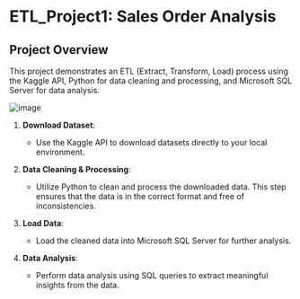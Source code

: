 # ETL_Project1: Sales Order Analysis 

## Project Overview
This project demonstrates an ETL (Extract, Transform, Load) process using the Kaggle API, Python for data cleaning and processing, and Microsoft SQL Server for data analysis.

![image](https://github.com/user-attachments/assets/d2aa01b9-b9b4-4f50-aea3-8398d7db6aa3)

1. **Download Dataset**:
    - Use the Kaggle API to download datasets directly to your local environment.
  
2. **Data Cleaning & Processing**:
    - Utilize Python to clean and process the downloaded data. This step ensures that the data is in the correct format and free of inconsistencies.

3. **Load Data**:
    - Load the cleaned data into Microsoft SQL Server for further analysis.
  
4. **Data Analysis**:
    - Perform data analysis using SQL queries to extract meaningful insights from the data.
